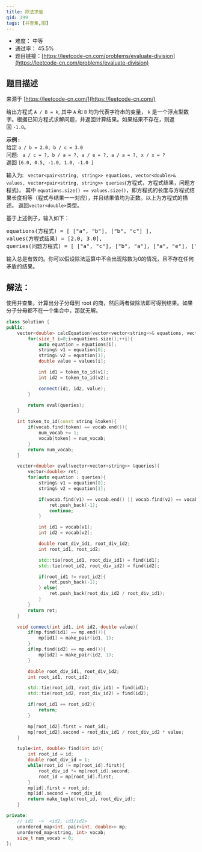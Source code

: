 ```yaml
---
title: 除法求值
qid: 399
tags: [并查集,图]
---
```



- 难度： 中等
- 通过率： 45.5%
- 题目链接：[https://leetcode-cn.com/problems/evaluate-division](https://leetcode-cn.com/problems/evaluate-division)


## 题目描述

来源于 [https://leetcode-cn.com/](https://leetcode-cn.com/)

<p>给出方程式&nbsp;<code>A / B = k</code>, 其中&nbsp;<code>A</code> 和&nbsp;<code>B</code> 均为代表字符串的变量，&nbsp;<code>k</code> 是一个浮点型数字。根据已知方程式求解问题，并返回计算结果。如果结果不存在，则返回&nbsp;<code>-1.0</code>。</p>

<p><strong>示例 :</strong><br />
给定&nbsp;<code>a / b = 2.0, b / c = 3.0</code><br />
问题: <code> a / c = ?, b / a = ?, a / e = ?, a / a = ?, x / x = ?&nbsp;</code><br />
返回&nbsp;<code>[6.0, 0.5, -1.0, 1.0, -1.0 ]</code></p>

<p>输入为: <code> vector&lt;pair&lt;string, string&gt;&gt; equations, vector&lt;double&gt;&amp; values, vector&lt;pair&lt;string, string&gt;&gt; queries</code>(方程式，方程式结果，问题方程式)，&nbsp;其中&nbsp;<code>equations.size() == values.size()</code>，即方程式的长度与方程式结果长度相等（程式与结果一一对应），并且结果值均为正数。以上为方程式的描述。&nbsp;返回<code>vector&lt;double&gt;</code>类型。</p>

<p>基于上述例子，输入如下：</p>

<pre>
equations(方程式) = [ [&quot;a&quot;, &quot;b&quot;], [&quot;b&quot;, &quot;c&quot;] ],
values(方程式结果) = [2.0, 3.0],
queries(问题方程式) = [ [&quot;a&quot;, &quot;c&quot;], [&quot;b&quot;, &quot;a&quot;], [&quot;a&quot;, &quot;e&quot;], [&quot;a&quot;, &quot;a&quot;], [&quot;x&quot;, &quot;x&quot;] ]. 
</pre>

<p>输入总是有效的。你可以假设除法运算中不会出现除数为0的情况，且不存在任何矛盾的结果。</p>


## 解法：

使用并查集，计算出分子分母到 root 的商，然后两者做除法即可得到结果。如果分子分母都不在一个集合中，那就无解。

```cpp
class Solution {
public:
    vector<double> calcEquation(vector<vector<string>>& equations, vector<double>& values, vector<vector<string>>& queries) {
        for(size_t i=0;i<equations.size();++i){
            auto equation = equations[i];
            string& v1 = equation[0];
            string& v2 = equation[1];
            double value = values[i];

            int id1 = token_to_id(v1);
            int id2 = token_to_id(v2);

            connect(id1, id2, value);
        }

        return eval(queries);
    }

    int token_to_id(const string &token){
        if(vocab.find(token) == vocab.end()){
            num_vocab += 1;
            vocab[token] = num_vocab;
        }
        return num_vocab;
    }

    vector<double> eval(vector<vector<string>> &queries){
        vector<double> ret;
        for(auto equation : queries){
            string& v1 = equation[0];
            string& v2 = equation[1];

            if(vocab.find(v1) == vocab.end() || vocab.find(v2) == vocab.end()){
                ret.push_back(-1);
                continue;
            }

            int id1 = vocab[v1];
            int id2 = vocab[v2];

            double root_div_id1, root_div_id2;
            int root_id1, root_id2;

            std::tie(root_id1, root_div_id1) = find(id1);
            std::tie(root_id2, root_div_id2) = find(id2);

            if(root_id1 != root_id2){
                ret.push_back(-1);
            } else{
                ret.push_back(root_div_id2 / root_div_id1);
            }
        }
        return ret;
    }

    void connect(int id1, int id2, double value){
        if(mp.find(id1) == mp.end()){
            mp[id1] = make_pair(id1, 1);
        }
        if(mp.find(id2) == mp.end()){
            mp[id2] = make_pair(id2, 1);
        }

        double root_div_id1, root_div_id2;
        int root_id1, root_id2;

        std::tie(root_id1, root_div_id1) = find(id1);
        std::tie(root_id2, root_div_id2) = find(id2);

        if(root_id1 == root_id2){
            return;
        }

        mp[root_id2].first = root_id1;
        mp[root_id2].second = root_div_id1 / root_div_id2 * value;
    }

    tuple<int, double> find(int id){
        int root_id = id;
        double root_div_id = 1;
        while(root_id != mp[root_id].first){
            root_div_id *= mp[root_id].second;
            root_id = mp[root_id].first;
        }
        mp[id].first = root_id;
        mp[id].second = root_div_id;
        return make_tuple(root_id, root_div_id);
    }

private:
    // id1  ->  <id2, id1/id2>
    unordered_map<int, pair<int, double>> mp;
    unordered_map<string, int> vocab;
    size_t num_vocab = 0;
};
```